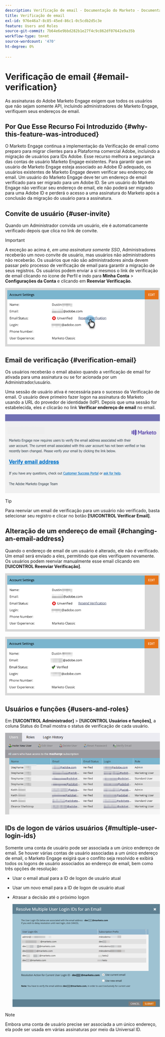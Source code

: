 ```yaml
---
description: Verificação de email - Documentação do Marketo - Documentação do produto
title: Verificação de email
exl-id: 976e46a7-8c85-45ed-86c1-0c5cdb2d5c3e
feature: Users and Roles
source-git-commit: 7b64e6e9bbd282b1e27f4c9c862df07642e9a35b
workflow-type: tm+mt
source-wordcount: '470'
ht-degree: 0%

---
```


# Verificação de email {#email-verification}

As assinaturas do Adobe Marketo Engage exigem que todos os usuários que não sejam somente API, incluindo administradores de Marketo Engage, verifiquem seus endereços de email.

## Por Que Esse Recurso Foi Introduzido {#why-this-feature-was-introduced}

O Marketo Engage continua a implementação da Verificação de email como preparo para migrar clientes para a Plataforma comercial Adobe, incluindo a migração de usuários para IDs Adobe. Esse recurso melhora a segurança das contas de usuário Marketo Engage existentes. Para garantir que um usuário de Marketo Engage esteja associado ao Adobe ID adequado, os usuários existentes de Marketo Engage devem verificar seu endereço de email. Um usuário do Marketo Engage deve ter um endereço de email verificado para ser migrado para um Adobe ID. Se um usuário do Marketo Engage não verificar seu endereço de email, ele não poderá ser migrado para uma Adobe ID e perderá o acesso a uma assinatura do Marketo após a conclusão da migração do usuário para a assinatura.

## Convite de usuário {#user-invite}

Quando um Administrador convida um usuário, ele é automaticamente verificado depois que clica no link de convite.

>[!IMPORTANT]
>
>A exceção ao acima é, _em uma assinatura somente SSO_, Administradores receberão um novo convite de usuário, mas usuários não administradores não receberão. Os usuários que não são administradores ainda devem passar pelo processo de verificação de email para garantir a migração de seus registros. Os usuários podem enviar a si mesmos o link de verificação de email clicando no ícone de Perfil e indo para **Minha Conta** > **Configurações da Conta** e clicando em **Reenviar Verificação**.

![](assets/email-verification-1.png)

## Email de verificação {#verification-email}

Os usuários receberão o email abaixo quando a verificação de email for ativada para uma assinatura ou se for acionada por um Administrador/usuário.

Uma sessão de usuário ativa é necessária para o sucesso da Verificação de email. O usuário deve primeiro fazer logon na assinatura do Marketo usando a URL do provedor de identidade (IdP). Depois que uma sessão for estabelecida, eles _e_ clicarão no link **Verificar endereço de email** no email.

![](assets/email-verification-2.png)

>[!TIP]
>
>Para reenviar um email de verificação para um usuário não verificado, basta selecionar seu registro e clicar no botão **[!UICONTROL Verificar Email]**.

## Alteração de um endereço de email {#changing-an-email-address}

Quando o endereço de email de um usuário é alterado, ele não é verificado. Um email será enviado a eles, permitindo que eles verifiquem novamente. Os usuários podem reenviar manualmente esse email clicando em **[!UICONTROL Reenviar Verificação]**.

![](assets/email-verification-3.png)

![](assets/email-verification-4.png)

## Usuários e funções {#users-and-roles}

Em **[!UICONTROL Administrador]** > **[!UICONTROL Usuários e funções]**, a coluna Status do Email mostra o status de verificação de cada usuário.

![](assets/email-verification-5.png)

## IDs de logon de vários usuários {#multiple-user-login-ids}

Somente uma conta de usuário pode ser associada a um único endereço de email. Se houver várias contas de usuário associadas a um único endereço de email, o Marketo Engage exigirá que o conflito seja resolvido e exibirá todos os logons de usuário associados ao endereço de email, bem como três opções de resolução:

* Usar o email atual para a ID de logon de usuário atual
* Usar um novo email para a ID de logon de usuário atual
* Atrasar a decisão até o próximo logon

  ![](assets/email-verification-6.png)

>[!NOTE]
>
>Embora uma conta de usuário precise ser associada a um único endereço, ela pode ser usada em várias assinaturas por meio da Universal ID.
